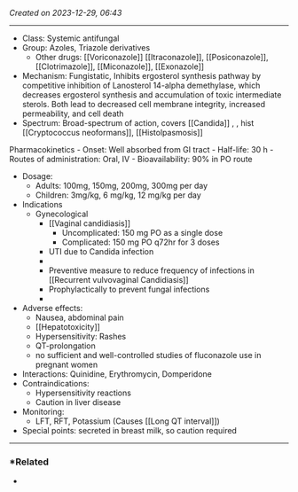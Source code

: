 *Created on 2023-12-29, 06:43* 

---
- Class: Systemic antifungal
- Group: Azoles, Triazole derivatives
	- Other drugs: [[Voriconazole]] [[Itraconazole]], [[Posiconazole]], [[Clotrimazole]], [[Miconazole]], [[Exonazole]]
- Mechanism: Fungistatic, Inhibits ergosterol synthesis pathway by competitive inhibition of Lanosterol 14-alpha demethylase, which decreases ergosterol synthesis and accumulation of toxic intermediate sterols. Both lead to decreased cell membrane integrity, increased permeability, and cell death
- Spectrum: Broad-spectrum of action, covers [[Candida]] , , hist [[Cryptococcus neoformans]], [[Histolpasmosis]]  

Pharmacokinetics
	- Onset: Well absorbed from GI tract 
	- Half-life: 30 h
	- Routes of administration: Oral, IV
	- Bioavailability: 90% in PO route
- Dosage: 
	- Adults: 100mg, 150mg, 200mg, 300mg per day
	- Children: 3mg/kg, 6 mg/kg, 12 mg/kg per day
- Indications
	- Gynecological
		- [[Vaginal candidiasis]] 
			- Uncomplicated: 150 mg PO as a single dose
			- Complicated: 150 mg PO q72hr for 3 doses
		- UTI due to Candida infection
		- 
		- Preventive measure to reduce frequency of infections in [[Recurrent vulvovaginal Candidiasis]] 
		- Prophylactically to prevent fungal infections
		- 
- Adverse effects:
	- Nausea, abdominal pain
	- [[Hepatotoxicity]]
	- Hypersensitivity: Rashes
	- QT-prolongation
	- no sufficient and well-controlled studies of fluconazole use in pregnant women
- Interactions: Quinidine, Erythromycin, Domperidone
- Contraindications: 
	- Hypersensitivity reactions
	- Caution in liver disease
- Monitoring: 
	- LFT, RFT, Potassium (Causes [[Long QT interval]])
- Special points: secreted in breast milk, so caution required

---
### *Related
- 